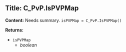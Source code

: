 ## Title: C_PvP.IsPVPMap

**Content:**
Needs summary.
`isPVPMap = C_PvP.IsPVPMap()`

**Returns:**
- `isPVPMap`
  - *boolean*